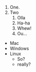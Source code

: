 1. One.
2. Two
   1. Olla
   2. Ha-ha
   3. Whew!
   4. Ou...
  
* Mac
* Windows
* Linux
  - So?
  - really?
  
